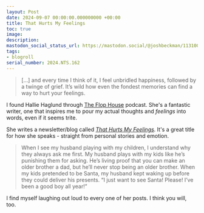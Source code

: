 ```yaml
---
layout: Post
date: 2024-09-07 00:00:00.000000000 +00:00
title: That Hurts My Feelings
toc: true
image:
description:
mastodon_social_status_url: https://mastodon.social/@joshbeckman/113100362363567210
tags:
- blogroll
serial_number: 2024.NTS.162
---
```

> [...] and every time I think of it, I feel unbridled happiness, followed by a twinge of grief. It’s wild how even the fondest memories can find a way to hurt your feelings.

I found Hallie Haglund through [The Flop House](https://www.flophousepodcast.com) podcast. She's a fantastic writer, one that inspires me to pour my actual thoughts and _feelings_ into words, even if it seems trite. 

She writes a newsletter/blog called _[That Hurts My Feelings](https://halliehaglund.substack.com)_. It's a great title for how she speaks - straight from personal stories and emotion. 

> When I see my husband playing with my children, I understand why they always ask me first. My husband plays with my kids like he’s punishing them for asking. He’s living proof that you can make an older brother a dad, but he’ll never stop being an older brother. When my kids pretended to be Santa, my husband kept waking up before they could deliver his presents. “I just want to see Santa! Please! I’ve been a good boy all year!”

I find myself laughing out loud to every one of her posts. I think you will, too.
